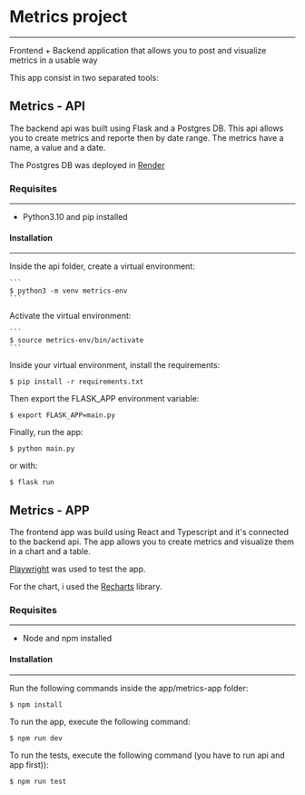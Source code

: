# Metrics project
***
Frontend + Backend application that allows you to post and visualize metrics in a usable way

This app consist in two separated tools:

## Metrics - API
The backend api was built using Flask and a Postgres DB. 
This api allows you to create metrics and reporte then by date range.
The metrics have a name, a value and a date.

The Postgres DB was deployed in [Render](https://render.com/)

### Requisites
***
* Python3.10 and pip installed



#### Installation
***

  Inside the api folder, create a virtual environment:
    
    ```
    $ python3 -m venv metrics-env
    ```
    
  Activate the virtual environment:
    
    ```
    $ source metrics-env/bin/activate
    ```

  Inside your virtual environment, install the requirements:
  
  ```
  $ pip install -r requirements.txt
  ```

  Then export the FLASK_APP environment variable:

  ```
  $ export FLASK_APP=main.py
  ```

Finally, run the app:

  ```
  $ python main.py
  ```
  or with:
  ```
  $ flask run
  ```


## Metrics - APP
The frontend app was build using React and Typescript and it's connected to the backend api. The app allows you to create metrics and visualize them in a chart and a table. 

[Playwright](https://playwright.dev/) was used to test the app.

For the chart, i used the [Recharts](https://recharts.org/en-US/) library.

### Requisites
***
* Node and npm installed

#### Installation
***
Run the following commands inside the app/metrics-app folder:

  ```
  $ npm install
  ```

To run the app, execute the following command:

  ```
  $ npm run dev
  ```
To run the tests, execute the following command (you have to run api and app first)):

  ```
  $ npm run test
  ```

